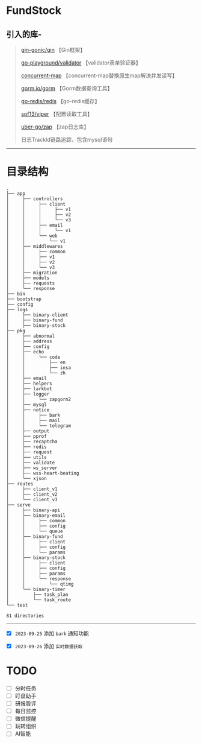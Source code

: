 # FundStock

## 引入的库-

> [gin-gonic/gin](https://github.com/gin-gonic/gin)   【Gin框架】
>
> [go-playground/validator](https://github.com/go-playground/validator)   【validator表单验证器】
>
> [concurrent-map](https://github.com/orcaman/concurrent-map)   【concurrent-map替换原生map解决并发读写】
>
> [gorm.io/gorm](https://gorm.io/gorm)   【Gorm数据查询工具】
>
> [go-redis/redis](https://github.com/go-redis/redis)   【go-redis缓存】
>
> [spf13/viper](https://github.com/spf13/viper)   【配置读取工具】
>
> [uber-go/zap](https://github.com/uber-go/zap)   【zap日志库】
>
> 日志TrackId链路追踪，包含mysql语句
>
---
# 目录结构

```text
.
├── app
│     ├── controllers
│     │     ├── client
│     │     │     ├── v1
│     │     │     ├── v2
│     │     │     └── v3
│     │     ├── email
│     │     │     └── v1
│     │     └── web
│     │         └── v1
│     ├── middlewares
│     │     ├── common
│     │     ├── v1
│     │     ├── v2
│     │     └── v3
│     ├── migration
│     ├── models
│     ├── requests
│     └── response
├── bin
├── bootstrap
├── config
├── logs
│     ├── binary-client
│     ├── binary-fund
│     ├── binary-stock
├── pkg
│     ├── abnormal
│     ├── address
│     ├── config
│     ├── echo
│     │     └── code
│     │         ├── en
│     │         ├── insa
│     │         └── zh
│     ├── email
│     ├── helpers
│     ├── larkbot
│     ├── logger
│     │     └── zapgorm2
│     ├── mysql
│     ├── notice
│     │     ├── bark
│     │     ├── mail
│     │     └── telegram
│     ├── output
│     ├── pprof
│     ├── recaptcha
│     ├── redis
│     ├── request
│     ├── utils
│     ├── validate
│     ├── ws_server
│     ├── wss-heart-beating
│     └── xjson
├── routes
│     ├── client_v1
│     ├── client_v2
│     └── client_v3
├── serve
│     ├── binary-api
│     ├── binary-email
│     │     ├── common
│     │     ├── config
│     │     └── queue
│     ├── binary-fund
│     │     ├── client
│     │     ├── config
│     │     └── params
│     ├── binary-stock
│     │     ├── client
│     │     ├── config
│     │     ├── params
│     │     └── response
│     │         └── qtimg
│     └── binary-timer
│         ├── task_plan
│         └── task_route
└── test

81 directories
```
---
- [x] `2023-09-25` 添加 `bark` 通知功能
- [x] `2023-09-26` 添加 `实时数据获取`


# TODO
- [ ] 分时任务
- [ ] 盯盘助手
- [ ] 研报股评
- [ ] 每日监控
- [ ] 微信提醒
- [ ] 玩转组织
- [ ] AI智能